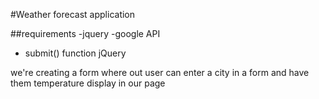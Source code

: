 #Weather forecast application

##requirements
-jquery
-google API
- submit() function jQuery

we're creating a form where out user can enter a city in a form and have them temperature display in our page
